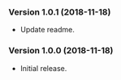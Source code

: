 ### Version 1.0.1 (2018-11-18)

- Update readme.

### Version 1.0.0 (2018-11-18)

- Initial release.
